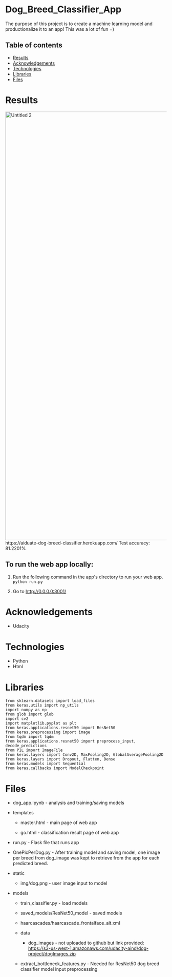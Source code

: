 # Dog_Breed_Classifier_App

The purpose of this project is to create a machine learning model and productionalize it to an app! This was a lot of fun =)

## Table of contents
* [Results](#results)
* [Acknowledgements](#acknowledgements)
* [Technologies](#technologies)
* [Libraries](#libraries)
* [Files](#files)

# Results

<img width="1336" alt="Untitled 2" src="https://user-images.githubusercontent.com/33467922/151483074-3570e30b-ebe5-4108-8c60-e92b7dc750fe.png">
https://aiduate-dog-breed-classifier.herokuapp.com/
Test accuracy: 81.2201%

## To run the web app locally:

1. Run the following command in the app's directory to run your web app.
    `python run.py`

2. Go to http://0.0.0.0:3001/

# Acknowledgements
* Udacity

# Technologies
* Python
* Html

# Libraries

```
from sklearn.datasets import load_files       
from keras.utils import np_utils
import numpy as np
from glob import glob
import cv2                
import matplotlib.pyplot as plt  
from keras.applications.resnet50 import ResNet50
from keras.preprocessing import image                  
from tqdm import tqdm
from keras.applications.resnet50 import preprocess_input, decode_predictions
from PIL import ImageFile                  
from keras.layers import Conv2D, MaxPooling2D, GlobalAveragePooling2D
from keras.layers import Dropout, Flatten, Dense
from keras.models import Sequential
from keras.callbacks import ModelCheckpoint  
```

# Files
- dog_app.ipynb - analysis and training/saving models

 - templates

    - master.html  - main page of web app

    - go.html  - classification result page of web app

- run.py  - Flask file that runs app

- OnePicPerDog.py - After training model and saving model, one image per breed from dog_image was kept to retrieve from the app for each predicted breed.

- static
    - img/dog.png - user image input to model

- models

   - train_classifier.py - load models
   
   - saved_models/ResNet50_model  - saved models 
   
   - haarcascades/haarcascade_frontalface_alt.xml
   
   - data
    
      - dog_images - not uploaded to github but link provided: https://s3-us-west-1.amazonaws.com/udacity-aind/dog-project/dogImages.zip
   
   - extract_bottleneck_features.py - Needed for ResNet50 dog breed classifier model input preprocessing


